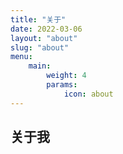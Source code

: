 ```yaml
---
title: "关于"
date: 2022-03-06
layout: "about"
slug: "about"
menu:
    main:
        weight: 4
        params: 
            icon: about
---
```


## 关于我
